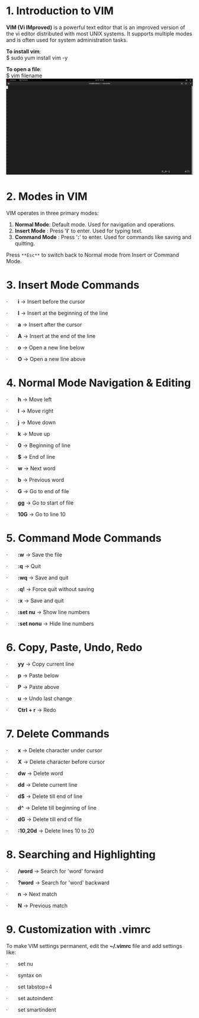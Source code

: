 

# 1. Introduction to VIM

**VIM (Vi IMproved)** is a powerful text editor that is an improved version of the vi editor distributed with most UNIX systems. It supports multiple modes and is often used for system administration tasks.  
  
**To install vim**:  
$ sudo yum install vim -y  
  
**To open a file**:  
$ vim filename
![pitucre 1 ](./Attachments/VIMpicture1.png)

# 2. Modes in VIM

VIM operates in three primary modes:  
  
1. **Normal Mode**: Default mode. Used for navigation and operations.  
2. **Insert Mode** : Press '**i**' to enter. Used for typing text.  
3. **Command Mode** : Press '**:**' to enter. Used for commands like saving and quitting.  
  

Press `**Esc**` to switch back to Normal mode from Insert or Command Mode.

# 3. Insert Mode Commands

·       **i** → Insert before the cursor

·       **I** → Insert at the beginning of the line

·       **a** → Insert after the cursor

·       **A** → Insert at the end of the line

·       **o** → Open a new line below

·       **O** → Open a new line above

# 4. Normal Mode Navigation & Editing

·       **h** → Move left

·       **l** → Move right

·       **j** → Move down

·       **k** → Move up

·       **0** → Beginning of line

·       **$** → End of line

·       **w** → Next word

·       **b** → Previous word

·       **G** → Go to end of file

·       **gg** → Go to start of file

·       **10G** → Go to line 10

# 5. Command Mode Commands

·       **:w** → Save the file

·       **:q** → Quit

·       **:wq** → Save and quit

·       **:q!** → Force quit without saving

·       **:x** → Save and quit

·       **:set nu** → Show line numbers

·       **:set nonu** → Hide line numbers

# 6. Copy, Paste, Undo, Redo

·       **yy** → Copy current line

·       **p** → Paste below

·       **P** → Paste above

·       **u** → Undo last change

·       **Ctrl** **+ r** → Redo

# 7. Delete Commands

·       **x** → Delete character under cursor

·       **X** → Delete character before cursor

·       **dw** → Delete word

·       **dd** → Delete current line

·       **d$** → Delete till end of line

·       **d^** → Delete till beginning of line

·       **dG** → Delete till end of file

·       **:10**,**20d** → Delete lines 10 to 20

# 8. Searching and Highlighting

·       **/word** → Search for 'word' forward

·       **?word** → Search for 'word' backward

·       **n** → Next match

·       **N** → Previous match

# 9. Customization with .vimrc

To make VIM settings permanent, edit the **~/.vimrc** file and add settings like:

·       set nu

·       syntax on

·       set tabstop=4

·       set autoindent

·       set smartindent

  

